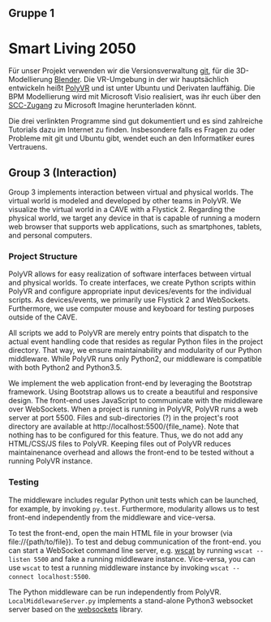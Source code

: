 ## Gruppe 1


# Smart Living 2050
Für unser Projekt verwenden wir die Versionsverwaltung [git](https://git-scm.com/), für die 3D-Modellierung [Blender](https://www.blender.org/). Die VR-Umgebung in der wir hauptsächlich entwickeln heißt [PolyVR](https://github.com/Victor-Haefner/polyvr) und ist unter Ubuntu und Derivaten lauffähig. Die BPM Modellierung wird mit Microsoft Visio realisiert, was ihr euch über den [SCC-Zugang](https://www.scc.kit.edu/dienste/9312.php) zu Microsoft Imagine herunterladen könnt.

Die drei verlinkten Programme sind gut dokumentiert und es sind zahlreiche Tutorials dazu im Internet zu finden. Insbesondere falls es Fragen zu oder Probleme mit git und Ubuntu gibt, wendet euch an den Informatiker eures Vertrauens.



## Group 3 (Interaction) ##

Group 3 implements interaction between virtual and physical worlds.
The virtual world is modeled and developed by other teams in PolyVR.
We visualize the virtual world in a CAVE with a Flystick 2.
Regarding the physical world, we target any device in that is capable of
running a modern web browser that supports web applications,
such as smartphones, tablets, and personal computers.

### Project Structure ###

PolyVR allows for easy realization of software interfaces
between virtual and physical worlds.
To create interfaces, we create Python scripts within PolyVR
and configure appropriate input devices/events for the individual scripts.
As devices/events, we primarily use Flystick 2 and WebSockets.
Furthermore, we use computer mouse and keyboard for testing purposes
outside of the CAVE.

All scripts we add to PolyVR are merely entry points
that dispatch to the actual event handling code
that resides as regular Python files in the project directory.
That way, we ensure maintainability and modularity
of our Python middleware.
While PolyVR runs only Python2, our middleware is compatible with
both Python2 and Python3.5.

We implement the web application front-end
by leveraging the Bootstrap framework.
Using Bootstrap allows us to create a beautiful and responsive design.
The front-end uses JavaScript to communicate with the middleware over WebSockets.
When a project is running in PolyVR, PolyVR runs a web server at port 5500.
Files and sub-directories (?) in the project's root directory
are available at http://localhost:5500/{file\_name}.
Note that nothing has to be configured for this feature.
Thus, we do not add any HTML/CSS/JS files to PolyVR.
Keeping files out of PolyVR reduces maintainenance overhead
and allows the front-end to be tested without a running PolyVR instance.

### Testing ###

The middleware includes regular Python unit tests
which can be launched, for example, by invoking `py.test`.
Furthermore, modularity allows us to test front-end independently
from the middleware and vice-versa.

To test the front-end,
open the main HTML file in your browser (via file://{path/to/file}).
To test and debug communication of the front-end.
you can start a WebSocket command line server,
e.g. [wscat](https://www.npmjs.com/package/wscat) by running `wscat --listen 5500`
and fake a running middleware instance.
Vice-versa, you can use `wscat` to test a running middleware instance
by invoking `wscat --connect localhost:5500`.

The Python middleware can be run independently from PolyVR.
`LocalMiddlewareServer.py` implements a stand-alone Python3 websocket server
based on the
[websockets](http://websockets.readthedocs.io/en/stable/index.html)
library.
